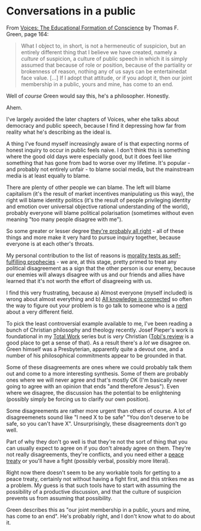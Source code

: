 # Conversations in a public

From [Voices: The Educational Formation of Conscience](https://amzn.to/2X0wxe2) by Thomas F. Green, page 164:

> What I object to, in short, is not a hermeneutic of suspicion, but an entirely different thing that I believe we have created, namely a *culture* of suspicion, a culture of public speech in which it is simply assumed that because of role or position, because of the partiality or brokenness of reason, nothing any of us says can be entertainedat face value. [...] If I adopt that attitude, or if you adopt it, then our joint membership in a public, yours and mine, has come to an end.

Well of *course* Green would say this, he's a philosopher. Honestly.

Ahem.

I've largely avoided the later chapters of Voices, wher ehe talks about democracy and public speech, because I find it depressing how far from reality what he's describing as the ideal is.

A thing I've found myself increasingly aware of is that expecting norms of honest inquiry to occur in public feels naive. I don't think this is something where the good old days were especially good, but it does feel like something that has gone from bad to worse over my lifetime. It's popular - and probably not entirely unfair - to blame social media, but the mainstream media is at least equally to blame.

There are plenty of other people we can blame. The left will blame capitalism (it's the result of market incentives manipulating us this way), the right will blame identity politics (it's the result of people privileging identity and emotion over universal objective rational understanding of the world), probably everyone will blame political polarisation (sometimes without even meaning "too many people disagree with me"). 

So some greater or lesser degree [they're probably all right](https://notebook.drmaciver.com/posts/2020-04-10-10:53.html) - all of these things and more make it very hard to pursue inquiry together, because everyone is at each other's throats.

My personal contribution to the list of reasons is [morality tests as self-fulfilling prophecies](https://notebook.drmaciver.com/posts/2020-06-12-09:45.html) - we are, at this stage, pretty primed to treat any political disagreement as a sign that the other person is our enemy, because our enemies will always disagree with us and our friends and allies have learned that it's not worth the effort of disagreeing with us.

I find this very frustrating, because a) Almost everyone (myself included) is wrong about almost everything and b) [All knowledge is connected](https://notebook.drmaciver.com/posts/2020-02-24-10:37.html) so often the way to figure out your problem is to go talk to someone who is a [nerd](https://notebook.drmaciver.com/posts/2020-03-07-07:38.html) about a very different field.

To pick the least controversial example available to me, I've been reading a bunch of Christian philosophy and theology recently. Josef Pieper's work is foundational in my [Total Work](https://drmaciver.substack.com/p/life-as-nonproductive-act) series but is *very* Christian ([Tobi's review](https://books.rixx.de/reviews/2020/leisure-the-basis-of-culture/) is a good place to get a sense of that). As a result there's a *lot* we disagree on.
Green himself was a Presbyterian, apparently quite a devout one, and a number of his philosophical commitments appear to be grounded in that.

Some of these disagreements are ones where we could probably talk them out and come to a more interesting synthesis. Some of them are probably ones where we will never agree and that's mostly OK (I'm basically never going to agree with an opinion that ends "and therefore Jesus").
Even where we disagree, the discussion has the potential to be enlightening (possibly simply be forcing us to clarify our own position).

Some disagreements are rather more urgent than others of course. A lot of disagreemenets sound like "I need X to be safe" "You don't deserve to be safe, so you can't have X". Unsurprisingly, these disagreements don't go well.

Part of why they don't go well is that they're not the sort of thing that you can usually expect to agree on if you don't already agree on them. They're not really disagreements, they're conflicts, and you need either a [peace treaty](https://extranewsfeed.com/tolerance-is-not-a-moral-precept-1af7007d6376) or you'll have a fight (possibly verbal, possibly more literal).

Right now there doesn't seem to be any workable tools for getting to a peace treaty, certainly not without having a fight first, and this strikes me as a problem. My guess is that such tools have to start with assuming the possibility of a productive discussion, and that the culture of suspicion prevents us from assuming that possibility.

Green describes this as "our joint membership in a public, yours and mine, has come to an end". He's probably right, and I don't know what to do about it.
